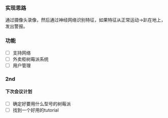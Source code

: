 ### 实现思路
通过摄像头录像，然后通过神经网络识别特征，如果特征从正常运动->趴在地上，发出警报。

### 功能
- [ ] 支持网络
- [ ] 外卖柜树莓派系统
- [ ] 用户管理

### 2nd
#### 下次会议计划
- [ ] 确定好要用什么型号的树莓派
- [ ] 找到一个好用的tutorial
